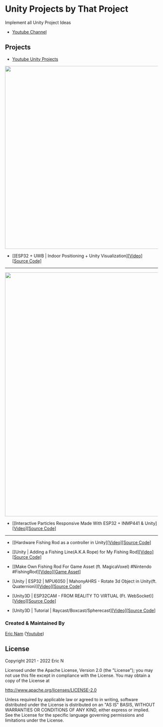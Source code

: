 # Unity Projects by That Project

Implement all Unity Project Ideas

* [Youtube Channel](https://youtube.com/c/ThatProject) 

## Projects

* [Youtube Unity Projects](https://www.youtube.com/playlist?list=PLnq7JUnBumAzcQciRTvPZ3Mw_v7j8noOw) 

<a href="https://youtu.be/c8Pn7lS5Ppg">
<img width="600" src="https://github.com/0015/Unity_Projects/blob/master/misc/UWB_Indoor_Position_Visualization.gif">
</a>

* [[ESP32 + UWB | Indoor Positioning + Unity Visualization][[Video]](https://youtu.be/c8Pn7lS5Ppg)[[Source Code]](https://github.com/0015/Unity_Projects/tree/master/UWB_Indoor_Position_Visualization)
---
<a href="https://youtu.be/lRj01J-cxew">
<img width="800" src="https://github.com/0015/Unity_Projects/blob/master/misc/Interactive_Particles_Responsive.gif">
</a>

* [[Interactive Particles Responsive Made With ESP32 + INMP441 & Unity][[Video]](https://youtu.be/lRj01J-cxew)[[Source Code]](https://github.com/0015/Unity_Projects/tree/master/Interactive_Particles_Responsive)
---
* [[Hardware Fishing Rod as a controller in Unity][[Video]](https://youtu.be/fa1BbcU1fu0)[[Source Code]](https://github.com/0015/Unity_Projects/tree/master/Unity3D_ESP32/Project_MyFIshingRod/Part.3_Building_FishingRod_with_hardware_in_Unity)

* [[Unity | Adding a Fishing Line(A.K.A Rope) for My Fishing Rod][[Video]](https://youtu.be/5kluFP8c1bk)[[Source Code]](https://github.com/0015/Unity_Projects/tree/master/Unity3D_ESP32/Project_MyFIshingRod/Part.2_Building_FishingRod_in_Unity)

* [[Make Own Fishing Rod For Game Asset (ft. MagicaVoxel) #Nintendo #FishingRod][[Video]](https://youtu.be/Av-jUM9hQ5Q)[[Game Asset]](https://github.com/0015/Unity_Projects/tree/master/Unity3D_ESP32/Project_MyFIshingRod/Part.1_Building_FishingRod_MagicaVoxel)

* [Unity | ESP32 | MPU6050 | MahonyAHRS - Rotate 3d Object in Unity(ft. Quaternion)][[Video]](https://youtu.be/zN89M_MjVKo)[[Source Code]](https://github.com/0015/Unity_Projects/tree/master/Unity3D_ESP32/BLE_MPU6050_Rotate_3D_Object)

* [Unity3D | ESP32CAM - FROM REALITY TO VIRTUAL (Ft. WebSocket)][[Video]](https://youtu.be/4heFVoyf7GA)[[Source Code]](https://github.com/0015/Unity_Projects/tree/master/Unity3D_ESP32CAM/Texture_From_WebSocket)

* [Unity3D | Tutorial | Raycast/Boxcast/Spherecast][[Video]](https://youtu.be/CoTK39SZft8)[[Source Code]](https://github.com/0015/Unity_Projects/tree/master/Unity3D_RayCasts)


### Created & Maintained By

[Eric Nam](https://github.com/0015)
([Youtube](https://youtube.com/c/ThatProject))

## License

Copyright 2021 - 2022 Eric N

Licensed under the Apache License, Version 2.0 (the "License");
you may not use this file except in compliance with the License.
You may obtain a copy of the License at

http://www.apache.org/licenses/LICENSE-2.0

Unless required by applicable law or agreed to in writing, software
distributed under the License is distributed on an "AS IS" BASIS,
WITHOUT WARRANTIES OR CONDITIONS OF ANY KIND, either express or implied.
See the License for the specific language governing permissions and
limitations under the License.
